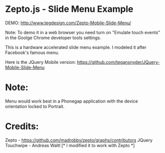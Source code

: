 Zepto.js - Slide Menu Example
==============================================

DEMO: http://www.tegdesign.com/Zepto-Mobile-Slide-Menu/

Note: To demo it in a web browser you need turn on "Emulate touch events" in the Goolge Chrome developer tools settings.

This is a hardware accelerated slide menu example. I modeled it after Facebook's famous menu.

Here is the JQuery Mobile version: https://github.com/tegansnyder/JQuery-Mobile-Slide-Menu


Note:
==============================================
Menu would work best in a Phonegap application with the device orientation locked to Portrait.


Credits:
==============================================
Zepto - https://github.com/madrobby/zepto/graphs/contributors
JQuery Touchwipe - Andreas Waltl [* I modified it to work with Zepto *]

